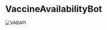 # VaccineAvailabilityBot

![VABAPI](https://github.com/aaf1097/VaccineAvailabilityBot/actions/workflows/maven.yml/badge.svg)
